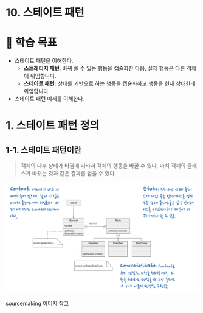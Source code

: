 # 10. 스테이트 패턴

# 👀 학습 목표

- 스테이트 패턴을 이해한다.
    - **스트래티지 패턴**: 바꿔 쓸 수 있는 행동을 캡슐화한 다음, 실제 행동은 다른 객체에 위임합니다.
    - **스테이트 패턴:** 상태를 기반으로 하는 행동을 캡슐화하고 행동을 현재 상태한테 위임합니다.
- 스테이트 패턴 예제를 이해한다.

# 1. 스테이트 패턴 정의

## 1-1. 스테이트  패턴이란

> 객체의 내부 상태가 바뀜에 따라서 객체의 행동을 바꿀 수 있다. 마치 객체의 클래스가 바뀌는 것과 같은 결과를 얻을 수 있다.

![10/Untitled.png](img/Untitled.png)

sourcemaking 이미지 참고 